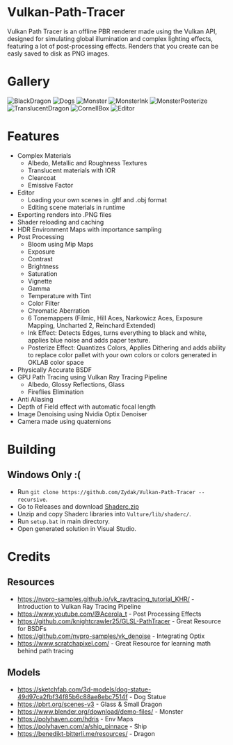 # Vulkan-Path-Tracer

Vulkan Path Tracer is an offline PBR renderer made using the Vulkan API, designed for simulating global illumination and complex lighting effects, featuring a lot of post-processing effects. Renders that you create can be easly saved to disk as PNG images.

# Gallery
![BlackDragon](./Gallery/BlackDragon.png)
![Dogs](./Gallery/Dogs.png)
![Monster](./Gallery/MonsterRough.png)
![MonsterInk](./Gallery/MonsterInk.png)
![MonsterPosterize](./Gallery/MonsterPosterize.png)
![TranslucentDragon](./Gallery/TranslucentDragon.png)
![CornellBox](./Gallery/CornellBox.png)
![Editor](./Gallery/Editor.png)

# Features
- Complex Materials
  - Albedo, Metallic and Roughness Textures
  - Translucent materials with IOR
  - Clearcoat
  - Emissive Factor
- Editor
  - Loading your own scenes in .gltf and .obj format
  - Editing scene materials in runtime
- Exporting renders into .PNG files
- Shader reloading and caching
- HDR Environment Maps with importance sampling
- Post Processing
  - Bloom using Mip Maps
  - Exposure
  - Contrast
  - Brightness
  - Saturation
  - Vignette
  - Gamma
  - Temperature with Tint
  - Color Filter
  - Chromatic Aberration
  - 6 Tonemappers (Filmic, Hill Aces, Narkowicz Aces, Exposure Mapping, Uncharted 2, Reinchard Extended)
  - Ink Effect: Detects Edges, turns everything to black and white, applies blue noise and adds paper texture.
  - Posterize Effect: Quantizes Colors, Applies Dithering and adds ability to replace color pallet with your own colors or colors generated in OKLAB color space
- Physically Accurate BSDF
- GPU Path Tracing using Vulkan Ray Tracing Pipeline
  - Albedo, Glossy Reflections, Glass
  - Fireflies Elimination
- Anti Aliasing
- Depth of Field effect with automatic focal length
- Image Denoising using Nvidia Optix Denoiser
- Camera made using quaternions

# Building
## Windows Only :(

- Run `git clone https://github.com/Zydak/Vulkan-Path-Tracer --recursive`.
- Go to Releases and download [Shaderc.zip](https://github.com/Zydak/Vulkan-Path-Tracer/releases/download/Shaderc/Shaderc.zip)
- Unzip and copy Shaderc libraries into `Vulture/lib/shaderc/`.
- Run `setup.bat` in main directory.
- Open generated solution in Visual Studio.

# Credits
## Resources
- https://nvpro-samples.github.io/vk_raytracing_tutorial_KHR/ - Introduction to Vulkan Ray Tracing Pipeline
- https://www.youtube.com/@Acerola_t - Post Processing Effects
- https://github.com/knightcrawler25/GLSL-PathTracer - Great Resource for BSDFs
- https://github.com/nvpro-samples/vk_denoise - Integrating Optix
- https://www.scratchapixel.com/ - Great Resource for learning math behind path tracing

## Models
- https://sketchfab.com/3d-models/dog-statue-49d97ca2fbf34f85b6c88ae8ebc7514f - Dog Statue
- https://pbrt.org/scenes-v3 - Glass & Small Dragon
- https://www.blender.org/download/demo-files/ - Monster
- https://polyhaven.com/hdris - Env Maps
- https://polyhaven.com/a/ship_pinnace - Ship
- https://benedikt-bitterli.me/resources/ - Dragon
